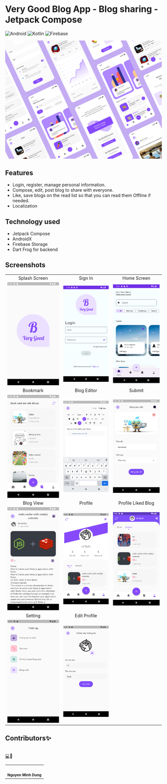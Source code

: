 # Very Good Blog App - Blog sharing - Jetpack Compose

![Android](https://img.shields.io/badge/Android-3DDC84?style=for-the-badge&logo=android&logoColor=white)
![Kotlin](https://img.shields.io/badge/kotlin-%237F52FF.svg?style=for-the-badge&logo=kotlin&logoColor=white)
![Firebase](https://img.shields.io/badge/firebase-%23039BE5.svg?style=for-the-badge&logo=firebase)

![VeryGoodBlogApp Landing](.github/screenshots/landing.png)

## Features

- Login, register, manage personal information.
- Compose, edit, post blog to share with everyone.
- Like, save blogs on the read list so that you can read them Offline if needed.
- Localization

## Technology used

- Jetpack Compose
- AndroidX
- Firebase Storage
- Dart Frog for backend

## Screenshots

|                                       |                                        |                                         |
|:-------------------------------------:|:--------------------------------------:|:---------------------------------------:|
|             Splash Screen             |                Sign In                 |               Home Screen               |
|  ![](.github/screenshots/splash.png)  |   ![](.github/screenshots/login.png)   |    ![](.github/screenshots/home.png)    |
|               Bookmark                |              Blog Editor               |                 Submit                  |
| ![](.github/screenshots/bookmark.png) |  ![](.github/screenshots/editor.png)   | ![](.github/screenshots/upload_pre.png) |
|               Blog View               |                Profile                 |           Profile Liked Blog            |
|   ![](.github/screenshots/blog.png)   |  ![](.github/screenshots/profile.png)  | ![](.github/screenshots/liked_blog.png) |
|                Setting                |              Edit Profile              |                                         |
| ![](.github/screenshots/setting.png)  | ![](.github/screenshots/edit_info.png) |                                         |

## Contributors✨

<!-- ALL-CONTRIBUTORS-LIST:START - Do not remove or modify this section -->
<!-- prettier-ignore-start -->
<!-- markdownlint-disable -->
<table>
  <tr>
    <td align="center"><img src="https://avatars.githubusercontent.com/u/63831488?v=4" width="100px;" alt=""/><br /><sub><b>Nguyen Minh Dung</b></sub></td><br /><a href="https://github.com/dungngminh/very_good_blog_app/commits?author=dungngminh" title="Code">💻</a> <a title="Mobile">📱</a> <a href="https://github.com/dungngminh/very_good_blog_app/commits?author=dungngminh"></a>
  </tr>

</table>

<!-- markdownlint-restore -->
<!-- prettier-ignore-end -->

<!-- ALL-CONTRIBUTORS-LIST:END -->
